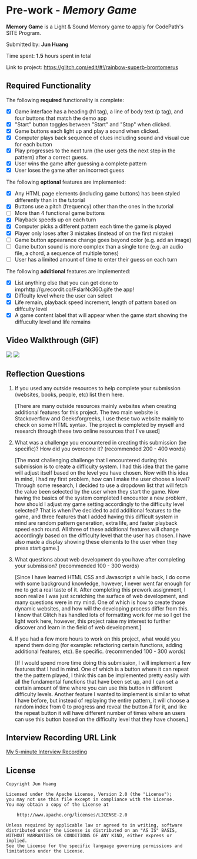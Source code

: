 # Pre-work - _Memory Game_

**Memory Game** is a Light & Sound Memory game to apply for CodePath's SITE Program.

Submitted by: **Jun Huang**

Time spent: **1.5** hours spent in total

Link to project: https://glitch.com/edit/#!/rainbow-superb-brontomerus

## Required Functionality

The following **required** functionality is complete:

- [x] Game interface has a heading (h1 tag), a line of body text (p tag), and four buttons that match the demo app
- [x] "Start" button toggles between "Start" and "Stop" when clicked.
- [x] Game buttons each light up and play a sound when clicked.
- [x] Computer plays back sequence of clues including sound and visual cue for each button
- [x] Play progresses to the next turn (the user gets the next step in the pattern) after a correct guess.
- [x] User wins the game after guessing a complete pattern
- [x] User loses the game after an incorrect guess

The following **optional** features are implemented:

- [x] Any HTML page elements (including game buttons) has been styled differently than in the tutorial
- [x] Buttons use a pitch (frequency) other than the ones in the tutorial
- [ ] More than 4 functional game buttons
- [x] Playback speeds up on each turn
- [x] Computer picks a different pattern each time the game is played
- [x] Player only loses after 3 mistakes (instead of on the first mistake)
- [ ] Game button appearance change goes beyond color (e.g. add an image)
- [ ] Game button sound is more complex than a single tone (e.g. an audio file, a chord, a sequence of multiple tones)
- [ ] User has a limited amount of time to enter their guess on each turn

The following **additional** features are implemented:

- [x] List anything else that you can get done to imprhttp://g.recordit.co/FslarNx36O.gife the app!
- [x] Diffculty level where the user can select
- [x] Life remain, playback speed increment, length of pattern based on diffculty level
- [x] A game content label that will appear when the game start showing the 
      diffuculty level and life remains

## Video Walkthrough (GIF)

![](http://g.recordit.co/FslarNx36O.gif)
![](http://g.recordit.co/sjXzOoj1JY.gif)

## Reflection Questions

1. If you used any outside resources to help complete your submission (websites, books, people, etc) list them here.

   [There are many outside resources mainly websites when creating additional features for this project. The two main website is Stackoverflow and Geeksforgreeks,
    I use these two website mainly to check on some HTML syntax. The project is completed by myself and research through these two online resources that I've used]

2. What was a challenge you encountered in creating this submission (be specific)? How did you overcome it? (recommended 200 - 400 words)

   [The most challenging challenge that I encountered during this submission is to create a difficulty system. I had this idea that the game will adjust itself based
   on the level you have chosen. Now with this idea in mind, I had my first problem, how can I make the user choose a level? Through some research, I decided to use 
   a dropdown list that will fetch the value been selected by the user when they start the game. Now having the basics of the system completed I encounter a new 
   problem, how should I adjust my game setting accordingly to the difficulty level selected? That is when I've decided to add additional features to the game, and 
   three features that I added having this difficult system in mind are random pattern generation, extra life, and faster playback speed each round. All three of 
   these additional features will change accordingly based on the difficulty level that the user has chosen. I have also made a display showing these elements to the
   user when they press start game.]

3. What questions about web development do you have after completing your submission? (recommended 100 - 300 words)

   [Since I have learned HTML CSS and Javascript a while back, I do come with some background knowledge, however, I never went far enough for me to get a real taste 
   of it. After completing this prework assignment, I soon realize I was just scratching the surface of web development, and many questions were in my mind. One of 
   which is how to create those dynamic websites, and how will the developing process differ from this. I know that Glitch has handled lots of formatting work for me
   so I got the light work here, however, this project raise my interest to further discover and learn in the field of web development.]

4. If you had a few more hours to work on this project, what would you spend them doing (for example: refactoring certain functions, adding additional features, etc). Be specific. (recommended 100 - 300 words)

   [If I would spend more time doing this submission, I will implement a few features that I had in mind. One of which is a button where it can repeat the 
   the pattern played, I think this can be implemented pretty easily with all the fundamental functions that have been set up, and I can set a certain amount of time 
   where you can use this button in different difficulty levels. Another feature I wanted to implement is similar to what I have before, but instead of replaying the 
   entire pattern, it will choose a random index from 0 to progress and reveal the button # for it, and like the repeat button it will have different number of times 
   where an users can use this button based on the difficulty level that they have chosen.]

## Interview Recording URL Link

[My 5-minute Interview Recording](https://www.loom.com/share/0a4a62a31a41438a8da8f7f50418fe83)

## License

    Copyright Jun Huang

    Licensed under the Apache License, Version 2.0 (the "License");
    you may not use this file except in compliance with the License.
    You may obtain a copy of the License at

        http://www.apache.org/licenses/LICENSE-2.0

    Unless required by applicable law or agreed to in writing, software
    distributed under the License is distributed on an "AS IS" BASIS,
    WITHOUT WARRANTIES OR CONDITIONS OF ANY KIND, either express or implied.
    See the License for the specific language governing permissions and
    limitations under the License.
